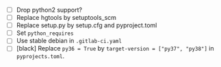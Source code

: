 - [ ] Drop python2 support?
- [ ] Replace hgtools by setuptools_scm
- [ ] Replace setup.py by setup.cfg and pyproject.toml
- [ ] Set `python_requires`
- [ ] Use stable debian in `.gitlab-ci.yaml`
- [ ] [black] Replace `py36 = True` by `target-version = ["py37", "py38"]` in `pyprojects.toml`.
